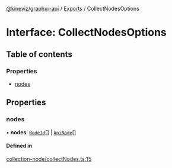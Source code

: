 [@kineviz/graphxr-api](../README.md) / [Exports](../modules.md) / CollectNodesOptions

# Interface: CollectNodesOptions

## Table of contents

### Properties

- [nodes](CollectNodesOptions.md#nodes)

## Properties

### nodes

• **nodes**: [`NodeId`](../modules.md#nodeid)[] \| [`ApiNode`](../classes/ApiNode.md)[]

#### Defined in

[collection-node/collectNodes.ts:15](https://bitbucket.org/kineviz/graphxr-api/src/c752a8c/src/collection-node/collectNodes.ts#lines-15)
